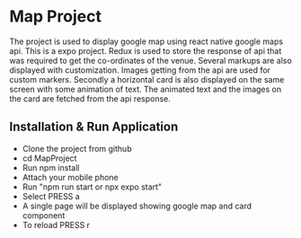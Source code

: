# Map Project


The project is used to display google map using react native google maps api. This is a expo project. Redux is used to store the response of api that was required to get the co-ordinates of the venue. Several markups are also displayed with customization. Images getting from the api are used for custom markers. Secondly a horizontal card is also displayed on the same screen with some animation of text. The animated text and the images on the card are fetched from the api response.


## Installation & Run Application
- Clone the project from github
- cd MapProject
- Run npm install 
- Attach your mobile phone
- Run "npm run start or npx expo start"
- Select PRESS a
- A single page will be displayed showing google map and card component
- To reload PRESS r




